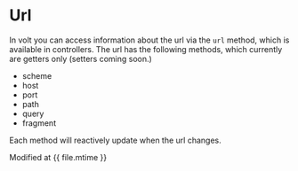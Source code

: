 # Url

In volt you can access information about the url via the ```url``` method, which is available in controllers.  The url has the following methods, which currently are getters only (setters coming soon.)

- scheme
- host
- port
- path
- query
- fragment

Each method will reactively update when the url changes.

Modified at {{ file.mtime }}
